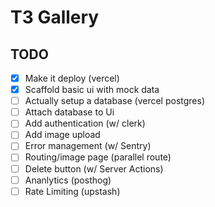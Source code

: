 # T3 Gallery

## TODO

- [x] Make it deploy (vercel)
- [x] Scaffold basic ui with mock data
- [ ] Actually setup a database (vercel postgres)
- [ ] Attach database to Ui
- [ ] Add authentication (w/ clerk)
- [ ] Add image upload
- [ ] Error management (w/ Sentry)
- [ ] Routing/image page (parallel route)
- [ ] Delete button (w/ Server Actions)
- [ ] Ananlytics (posthog)
- [ ] Rate Limiting (upstash)
